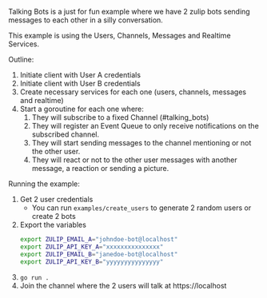 Talking Bots is a just for fun example where we have 2 zulip bots sending
messages to each other in a silly conversation.

This example is using the Users, Channels, Messages and Realtime Services.

Outline:

1. Initiate client with User A credentials
2. Initiate client with User B credentials
3. Create necessary services for each one (users, channels, messages and realtime)
4. Start a goroutine for each one where:
    1. They will subscribe to a fixed Channel (#talking_bots)
    2. They will register an Event Queue to only receive notifications on the
    subscribed channel.
    3. They will start sending messages to the channel mentioning or not
    the other user.
    4. They will react or not to the other user messages with another message,
    a reaction or sending a picture.

Running the example:

1. Get 2 user credentials
    * You can run `examples/create_users` to generate 2 random users or create 2 bots
2. Export the variables
    ```sh
    export ZULIP_EMAIL_A="johndoe-bot@localhost"
    export ZULIP_API_KEY_A="xxxxxxxxxxxxxxx"
    export ZULIP_EMAIL_B="janedoe-bot@localhost"
    export ZULIP_API_KEY_B="yyyyyyyyyyyyyyy"
    ```
3. `go run .`
4. Join the channel where the 2 users will talk at https://localhost
